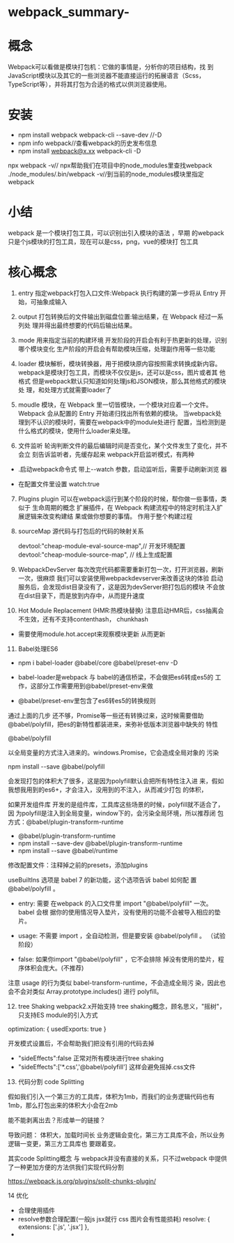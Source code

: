# webpack_summary-
# 概念

  Webpack可以看做是模块打包机：它做的事情是，分析你的项⽬结构，找
   到JavaScript模块以及其它的⼀些浏览器不能直接运⾏的拓展语⾔（Scss，
   TypeScript等），并将其打包为合适的格式以供浏览器使⽤。
   
# 安装

* npm install webpack webpack-cli --save-dev //-D
* npm info webpack//查看webpack的历史发布信息
* npm install webpack@x.xx webpack-cli -D
   
npx webpack -v// npx帮助我们在项⽬中的node_modules⾥查找webpack
./node_modules/.bin/webpack -v//到当前的node_modules模块⾥指定
webpack

# 小结
webpack 是⼀个模块打包⼯具，可以识别出引⼊模块的语法 ，早期
的webpack只是个js模块的打包⼯具，现在可以是css，png，vue的模块打
包⼯具

# 核⼼概念
1. entry
指定webpack打包⼊⼝⽂件:Webpack 执⾏构建的第⼀步将从 Entry 开
始，可抽象成输⼊

2. output
打包转换后的⽂件输出到磁盘位置:输出结果，在 Webpack 经过⼀系列处
理并得出最终想要的代码后输出结果。

3. mode
⽤来指定当前的构建环境
开发阶段的开启会有利于热更新的处理，识别哪个模块变化
⽣产阶段的开启会有帮助模块压缩，处理副作⽤等⼀些功能

4. loader
模块解析，模块转换器，⽤于把模块原内容按照需求转换成新内容。
webpack是模块打包⼯具，⽽模块不仅仅是js，还可以是css，图⽚或者其
他格式
但是webpack默认只知道如何处理js和JSON模块，那么其他格式的模块处
理，和处理⽅式就需要loader了

5. moudle
模块，在 Webpack ⾥⼀切皆模块，⼀个模块对应着⼀个⽂件。Webpack
会从配置的 Entry 开始递归找出所有依赖的模块。
当webpack处理到不认识的模块时，需要在webpack中的module处进⾏
配置，当检测到是什么格式的模块，使⽤什么loader来处理。

6. ⽂件监听
轮询判断⽂件的最后编辑时间是否变化，某个⽂件发⽣了变化，并不会⽴
刻告诉监听者，先缓存起来
webpack开启监听模式，有两种
 * .启动webpack命令式 带上--watch 参数，启动监听后，需要⼿动刷新浏览
   器
   
 * 在配置⽂件⾥设置 watch:true  
 
 7. Plugins
 plugin 可以在webpack运⾏到某个阶段的时候，帮你做⼀些事情，类似于
 ⽣命周期的概念
 扩展插件，在 Webpack 构建流程中的特定时机注⼊扩展逻辑来改变构建结
 果或做你想要的事情。
 作⽤于整个构建过程
 
 8. sourceMap
 源代码与打包后的代码的映射关系
 
     devtool:"cheap-module-eval-source-map",// 开发环境配置
     devtool:"cheap-module-source-map", // 线上⽣成配置
     
 9. WebpackDevServer
 每次改完代码都需要重新打包⼀次，打开浏览器，刷新⼀次，很麻烦
 我们可以安装使⽤webpackdevserver来改善这块的体验
 启动服务后，会发现dist⽬录没有了，这是因为devServer把打包后的模块
 不会放在dist⽬录下，⽽是放到内存中，从⽽提升速度    
 
 10. Hot Module Replacement (HMR:热模块替换)
 注意启动HMR后，css抽离会不⽣效，还有不⽀持contenthash，
 chunkhash
 
 * 需要使⽤module.hot.accept来观察模块更新 从⽽更新
 
 11. Babel处理ES6
 
  * npm i babel-loader @babel/core @babel/preset-env -D
  * babel-loader是webpack 与 babel的通信桥梁，不会做把es6转成es5的
  ⼯作，这部分⼯作需要⽤到@babel/preset-env来做
  
  * @babel/preset-env⾥包含了es6转es5的转换规则
  
  通过上⾯的⼏步 还不够，Promise等⼀些还有转换过来，这时候需要借助
  @babel/polyfill，把es的新特性都装进来，来弥补低版本浏览器中缺失的
  特性
  
  @babel/polyfill
  
  以全局变量的⽅式注⼊进来的。windows.Promise，它会造成全局对象的
  污染
  
  npm install --save @babel/polyfill
  
  会发现打包的体积⼤了很多，这是因为polyfill默认会把所有特性注⼊进
  来，假如我想我⽤到的es6+，才会注⼊，没⽤到的不注⼊，从⽽减少打包
  的体积，
  
  如果开发组件库
  开发的是组件库，⼯具库这些场景的时候，polyfill就不适合了，因
  为polyfill是注⼊到全局变量，window下的，会污染全局环境，所以推荐闭
  包⽅式：@babel/plugin-transform-runtime
  
  * @babel/plugin-transform-runtime
  * npm install --save-dev @babel/plugin-transform-runtime 
  * npm install --save @babel/runtime
  
  修改配置⽂件：注释掉之前的presets，添加plugins
  
  useBuiltIns 选项是 babel 7 的新功能，这个选项告诉 babel 如何配
  置 @babel/polyfill 。
  
  * entry: 需要
    在webpack 的⼊⼝⽂件⾥ import "@babel/polyfill" ⼀次。 babel 会根
    据你的使⽤情况导⼊垫⽚，没有使⽤的功能不会被导⼊相应的垫⽚。
  
  * usage: 不需要 import ，全⾃动检测，但是要安装 @babel/polyfill 。
    （试验阶段）
  
  * false: 如果你import "@babel/polyfill" ，它不会排除
    掉没有使⽤的垫⽚，程序体积会庞⼤。(不推荐)    
  
  注意  usage 的⾏为类似 babel-transform-runtime，不会造成全局污
     染，因此也会不会对类似 Array.prototype.includes() 进⾏ polyfill。
 
 12. tree Shaking
 webpack2.x开始⽀持 tree shaking概念，顾名思义，"摇树"，只⽀持ES
 module的引⼊⽅式
 
 optimization: {
  usedExports: true
  }
  
 开发模式设置后，不会帮助我们把没有引⽤的代码去掉
 
 * "sideEffects":false 正常对所有模块进⾏tree shaking
 * "sideEffects":['*.css','@babel/polyfill'] 这样会避免摇掉.css文件
 
 13. 代码分割 code Splitting
 
 假如我们引⼊⼀个第三⽅的⼯具库，体积为1mb，⽽我们的业务逻辑代码也有
 1mb，那么打包出来的体积⼤⼩会在2mb
 
 能不能剥离出去？形成单一的链接？
 
 导致问题：
 体积⼤，加载时间⻓
 业务逻辑会变化，第三⽅⼯具库不会，所以业务逻辑⼀变更，第三⽅⼯具库也
 要跟着变。
 
 其实code Splitting概念 与 webpack并没有直接的关系，只不过webpack
 中提供了⼀种更加⽅便的⽅法供我们实现代码分割
 
 https://webpack.js.org/plugins/split-chunks-plugin/
 
 14 优化
 
 * 合理使用插件
 * resolve参数合理配置(一般js jsx就行 css 图片会有性能损耗)
   resolve: {
         extensions: ['.js', '.jsx']
   },
 *  